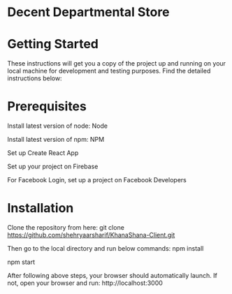 # Decent Departmental Store


# Getting Started

These instructions will get you a copy of the project up and running on your local machine for development and testing purposes. Find the detailed instructions below:

# Prerequisites

Install latest version of node: Node

Install latest version of npm: NPM

Set up Create React App

Set up your project on Firebase

For Facebook Login, set up a project on Facebook Developers

# Installation

Clone the repository from here:
git clone https://github.com/shehryaarsharif/KhanaShana-Client.git

Then go to the local directory and run below commands:
npm install

npm start

After following above steps, your browser should automatically launch. If not, open your browser and run:
http://localhost:3000

